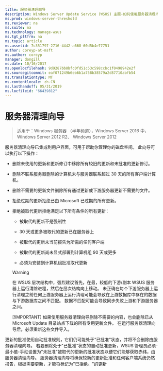 ```yaml
---
title: 服务器清理向导
description: Windows Server Update Service (WSUS) 主题-如何使用服务器清理向导来管理磁盘空间
ms.prod: windows-server-threshold
ms.reviewer: na
ms.suite: na
ms.technology: manage-wsus
ms.tgt_pltfrm: na
ms.topic: article
ms.assetid: 7c351797-2716-4442-a668-60d5b4e77751
author: coreyp-at-msft
ms.author: coreyp
manager: dongill
ms.date: 10/16/2017
ms.openlocfilehash: 9d9287bb8bfc0fd51c53c598ccbc1f0498942e2f
ms.sourcegitcommit: eaf071249b6eb6b1a758b38579a2d87710abfb54
ms.translationtype: MT
ms.contentlocale: zh-CN
ms.lasthandoff: 05/31/2019
ms.locfileid: "66439812"
---
```

# <a name="the-server-cleanup-wizard"></a>服务器清理向导

>适用于：Windows 服务器 （半年频道），Windows Server 2016 中，Windows Server 2012 R2、 Windows Server 2012

服务器清理向导已集成到用户界面，可用于帮助你管理你的磁盘空间。 此向导可以执行以下操作：

- 删除未使用的更新和更新修订中移除所有较旧的更新和未批准的更新修订。

- 删除不联系服务器删除的计算机未与服务器联系超过 30 天的所有客户端计算机。

- 删除不需要的更新文件删除所有通过更新或下游服务器更新不需要的文件。

- 拒绝过期的更新拒绝已由 Microsoft 已过期的所有更新。

- 拒绝被取代更新拒绝满足以下所有条件的所有更新：

  -   被取代的更新不是强制性

  -   30 天或更多被取代的更新已在服务器上

  -   被取代的更新未当前报告为所需的任何客户端

  -   被取代的更新尚未显式部署到计算机组 90 天或更多

  -   必须为安装到计算机组批准取代更新

  > [!WARNING]
  >  在 WSUS 层次结构中，强烈建议首先，在最，较低的下游/副本 WSUS 服务器上运行清除进程，然后在层次结构向上移动。 未正确在每个下游服务器上运行清理之前任何上游服务器上运行清理可能会导致在上游数据库中存在的数据与下游数据库之间不匹配。 数据不匹配可能会导致同步失败上游和下游服务器之间。 
  > 
  > [!IMPORTANT]
  >  如果使用服务器清理向导删除不需要的内容，也会删除已从 Microsoft Update 目录站点下载的所有专用更新文件。 在运行服务器清理向导后，必须重新这些文件导入。 

更新的批准使用自动批准规则，它们仍可能处于"已批准"状态，并将不会删除由服务器清理向导。 若要删除处于"已批准"状态的自动批准更新，WSUS 管理员必须-最小值-手动设置为"未批准"被取代的更新的批准状态以便它们能够获取赤纬，由服务器清理向导。 服务器清理向导将确保较新的更新批准和任何客户端系统仍然报告，根据需要更新，才能将标记为"已拒绝。"的更新




